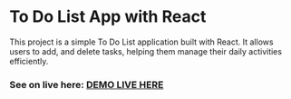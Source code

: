 # To Do List App with React

This project is a simple To Do List application built with React. It allows users to add, and delete tasks, helping them manage their daily activities efficiently.

### See on live here: [DEMO LIVE HERE]() 